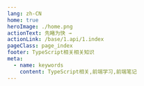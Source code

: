 ```yaml
---
lang: zh-CN
home: true
heroImage: ./home.png
actionText: 先睹为快 →
actionLink: /base/1.api/1.index
pageClass: page_index
footer: TypeScript相关相关知识
meta:
  - name: keywords
    content: TypeScript相关,前端学习,前端笔记
---
```


<template>
    <div class="cont">
        <div id="large-header" class="large-header"></div>
    </div>
</template>
